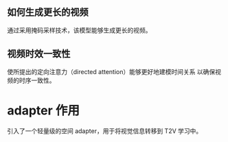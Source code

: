 ## 如何生成更长的视频
通过采用掩码采样技术，该模型能够生成更长的视频。

## 视频时效一致性
使所提出的定向注意力（directed attention）能够更好地建模时间关系
以确保视频的时序一致性。

# adapter 作用    
引入了一个轻量级的空间 adapter，用于将视觉信息转移到 T2V 学习中。